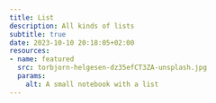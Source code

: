 ```yaml
---
title: List
description: All kinds of lists
subtitle: true
date: 2023-10-10 20:18:05+02:00
resources:
- name: featured
  src: torbjorn-helgesen-dz35efCT3ZA-unsplash.jpg
  params:
    alt: A small notebook with a list
---
```


